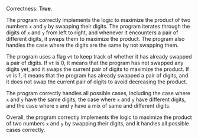 Correctness: **True**.

The program correctly implements the logic to maximize the product of two numbers `x` and `y` by swapping their digits. The program iterates through the digits of `x` and `y` from left to right, and whenever it encounters a pair of different digits, it swaps them to maximize the product. The program also handles the case where the digits are the same by not swapping them.

The program uses a flag `vt` to keep track of whether it has already swapped a pair of digits. If `vt` is 0, it means that the program has not swapped any digits yet, and it swaps the current pair of digits to maximize the product. If `vt` is 1, it means that the program has already swapped a pair of digits, and it does not swap the current pair of digits to avoid decreasing the product.

The program correctly handles all possible cases, including the case where `x` and `y` have the same digits, the case where `x` and `y` have different digits, and the case where `x` and `y` have a mix of same and different digits.

Overall, the program correctly implements the logic to maximize the product of two numbers `x` and `y` by swapping their digits, and it handles all possible cases correctly.